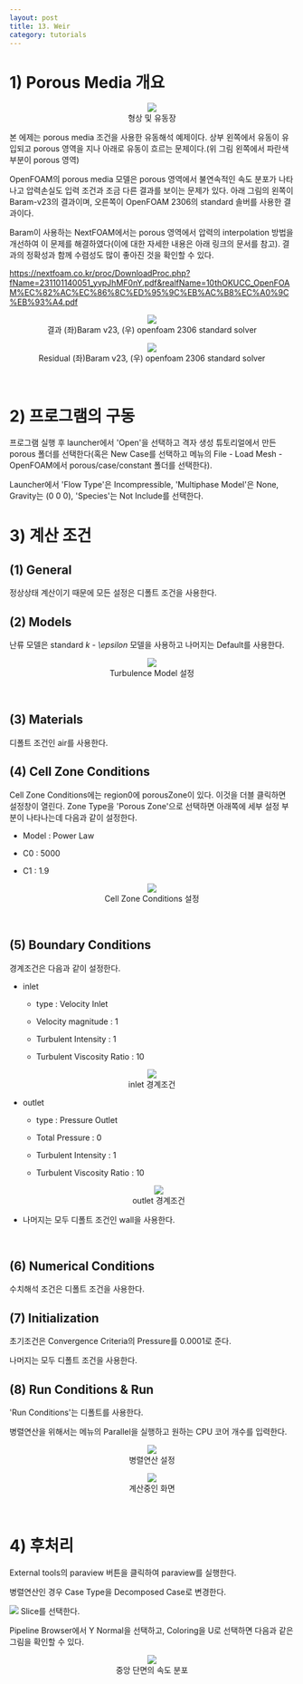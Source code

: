 ```yaml
---
layout: post
title: 13. Weir
category: tutorials
---
```


# 1) Porous Media 개요 

<p style="text-align: center">
    <img src="https://github.com/nextfoam/baram-pages/raw/main/screenshots/mesh/porousMedia/intro.png"><br> 형상 및 유동장
</p>

본 에제는 porous media 조건을 사용한 유동해석 예제이다. 상부 왼쪽에서 유동이 유입되고 porous 영역을 지나 아래로 유동이 흐르는 문제이다.(위 그림 왼쪽에서 파란색 부분이 porous 영역)

OpenFOAM의 porous media 모델은 porous 영역에서 불연속적인 속도 분포가 나타나고 압력손실도 입력 조건과 조금 다른 결과를 보이는 문제가 있다. 아래 그림의 왼쪽이 Baram-v23의 결과이며, 오른쪽이 OpenFOAM 2306의 standard 솔버를 사용한 결과이다. 

Baram이 사용하는 NextFOAM에서는 porous 영역에서 압력의 interpolation 방법을 개선하여 이 문제를 해결하였다(이에 대한 자세한 내용은 아래 링크의 문서를 참고). 결과의 정확성과 함께 수렴성도 많이 좋아진 것을 확인할 수 있다.

https://nextfoam.co.kr/proc/DownloadProc.php?fName=231101140051_yvpJhMF0nY.pdf&realfName=10thOKUCC_OpenFOAM%EC%82%AC%EC%86%8C%ED%95%9C%EB%AC%B8%EC%A0%9C%EB%93%A4.pdf

<p style="text-align: center">
    <img src="https://github.com/nextfoam/baram-pages/raw/main/screenshots/mesh/porousMedia/res.png"><br> 결과 (좌)Baram v23, (우) openfoam 2306 standard solver
</p>

<p style="text-align: center">
    <img src="https://github.com/nextfoam/baram-pages/raw/main/screenshots/mesh/porousMedia/residual-1.png"><br> Residual (좌)Baram v23, (우) openfoam 2306 standard solver
</p>
<br/>

# 2) 프로그램의 구동

프로그램 실행 후 launcher에서 'Open'을 선택하고 격자 생성 튜토리얼에서 만든 porous 폴더를 선택한다(혹은 New Case를 선택하고 메뉴의 File - Load Mesh - OpenFOAM에서 porous/case/constant 폴더를 선택한다).

Launcher에서 'Flow Type'은 Incompressible, 'Multiphase Model'은 None, Gravity는 (0 0 0), 'Species'는 Not Include를 선택한다.
<br/>

# 3) 계산 조건

## (1) General

정상상태 계산이기 때문에 모든 설정은 디폴트 조건을 사용한다. 

## (2) Models

난류 모델은 standard _k - \epsilon_ 모델을 사용하고 나머지는 Default를 사용한다.

<p style="text-align: center">
    <img src="https://github.com/nextfoam/baram-pages/raw/main/screenshots/porousMedia/turbulence.png"><br> Turbulence Model 설정
</p>
<br/>

## (3) Materials

디폴트 조건인 air를 사용한다.
<br/>

## (4) Cell Zone Conditions

Cell Zone Conditions에는 region0에 porousZone이 있다. 이것을 더블 클릭하면 설정창이 열린다. Zone Type을 'Porous Zone'으로 선택하면 아래쪽에 세부 설정 부분이 나타나는데 다음과 같이 설정한다.

* Model : Power Law

* C0 : 5000

* C1 : 1.9

<p style="text-align: center">
    <img src="https://github.com/nextfoam/baram-pages/raw/main/screenshots/porousMedia/cellZone.png"><br> Cell Zone Conditions 설정
</p>
<br/>

## (5) Boundary Conditions

경계조건은 다음과 같이 설정한다.

* inlet

  + type : Velocity Inlet
  
  + Velocity magnitude : 1
  
  + Turbulent Intensity : 1
  
  + Turbulent Viscosity Ratio : 10 
 
 <p style="text-align: center">
    <img src="https://github.com/nextfoam/baram-pages/raw/main/screenshots/porousMedia/inlet.png"><br> inlet 경계조건
 </p>

* outlet

  + type : Pressure Outlet
  
  + Total Pressure : 0
  
  + Turbulent Intensity : 1
  
  + Turbulent Viscosity Ratio : 10
  
   <p style="text-align: center">
    <img src="https://github.com/nextfoam/baram-pages/raw/main/screenshots/porousMedia/outlet.png"><br> outlet 경계조건
   </p>

* 나머지는 모두 디폴트 조건인 wall을 사용한다.
<br/>

## (6) Numerical Conditions

수치해석 조건은 디폴트 조건을 사용한다.
<br/>

## (7) Initialization

초기조건은 Convergence Criteria의 Pressure를 0.0001로 준다.

나머지는 모두 디폴트 조건을 사용한다.
<br/>

## (8) Run Conditions & Run

'Run Conditions'는 디폴트를 사용한다. 

병렬연산을 위해서는 메뉴의 Parallel을 실행하고 원하는 CPU 코어 개수를 입력한다.

<p style="text-align: center">
    <img src="https://github.com/nextfoam/baram-pages/raw/main/screenshots/porousMedia/parallel.png"><br> 병렬연산 설정
</p>

<p style="text-align: center">
    <img src="https://github.com/nextfoam/baram-pages/raw/main/screenshots/porousMedia/residual.png"><br> 계산중인 화면
</p>
<br/>

# 4) 후처리

External tools의 paraview 버튼을 클릭하여 paraview를 실행한다.

병렬연산인 경우 Case Type을 Decomposed Case로 변경한다.

<p style="text-align: left">
    <img src="https://github.com/nextfoam/baram-pages/raw/main/screenshots/porousMedia/slice.png"> Slice를 선택한다.
</p>

Pipeline Browser에서 Y Normal을 선택하고, Coloring을 U로 선택하면 다음과 같은 그림을 확인할 수 있다.

<p style="text-align: center">
    <img src="https://github.com/nextfoam/baram-pages/raw/main/screenshots/porousMedia/post.png"> <br> 중앙 단면의 속도 분포
</p>
<br/>



